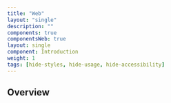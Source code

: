 ```yaml
---
title: "Web"
layout: "single"
description: ""
components: true
componentsWeb: true
layout: single
component: Introduction
weight: 1
tags: [hide-styles, hide-usage, hide-accessibility]
---
```


<style>
header .nav-item {
  display: none !important;
}
article .nav-tabs {
  display: none !important;
  opacity: 0;
}
</style>

## Overview

